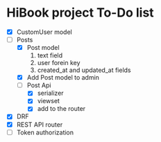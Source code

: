 # HiBook project To-Do list

- [x] CustomUser model
- [ ] Posts
    - [x] Post model
        1. text field
        2. user forein key 
        3. created_at and updated_at fields
    - [x] Add Post model to admin
    - [ ] Post Api
        - [x] serializer
        - [x] viewset
        - [x] add to the router
- [x] DRF
- [x] REST API router
- [ ] Token authorization
